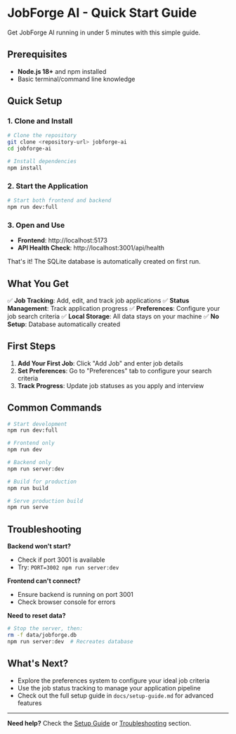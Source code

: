 # JobForge AI - Quick Start Guide

Get JobForge AI running in under 5 minutes with this simple guide.

## Prerequisites

- **Node.js 18+** and npm installed
- Basic terminal/command line knowledge

## Quick Setup

### 1. Clone and Install
```bash
# Clone the repository
git clone <repository-url> jobforge-ai
cd jobforge-ai

# Install dependencies
npm install
```

### 2. Start the Application
```bash
# Start both frontend and backend
npm run dev:full
```

### 3. Open and Use
- **Frontend**: http://localhost:5173
- **API Health Check**: http://localhost:3001/api/health

That's it! The SQLite database is automatically created on first run.

## What You Get

✅ **Job Tracking**: Add, edit, and track job applications
✅ **Status Management**: Track application progress
✅ **Preferences**: Configure your job search criteria
✅ **Local Storage**: All data stays on your machine
✅ **No Setup**: Database automatically created

## First Steps

1. **Add Your First Job**: Click "Add Job" and enter job details
2. **Set Preferences**: Go to "Preferences" tab to configure your search criteria
3. **Track Progress**: Update job statuses as you apply and interview

## Common Commands

```bash
# Start development
npm run dev:full

# Frontend only
npm run dev

# Backend only  
npm run server:dev

# Build for production
npm run build

# Serve production build
npm run serve
```

## Troubleshooting

**Backend won't start?**
- Check if port 3001 is available
- Try: `PORT=3002 npm run server:dev`

**Frontend can't connect?**
- Ensure backend is running on port 3001
- Check browser console for errors

**Need to reset data?**
```bash
# Stop the server, then:
rm -f data/jobforge.db
npm run server:dev  # Recreates database
```

## What's Next?

- Explore the preferences system to configure your ideal job criteria
- Use the job status tracking to manage your application pipeline
- Check out the full setup guide in `docs/setup-guide.md` for advanced features

---

**Need help?** Check the [Setup Guide](setup-guide.md) or [Troubleshooting](setup-guide.md#troubleshooting) section. 